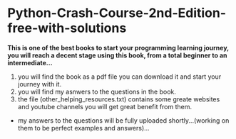 # Python-Crash-Course-2nd-Edition-free-with-solutions
****This is one of the best books to start your programming learning journey, you will reach a decent stage using this book, from a total beginner to an intermediate...**** 

  1) you will find the book as a pdf file you can download it and start your journey with it.
  2) you will find my asnwers to the questions in the book.
  3) the file (other_helping_resources.txt) contains some greate websites and youtube channels you will get great benefit from them.
  
  * my answers to the questions will be fully uploaded shortly...(working on them to be perfect examples and answers)... 

